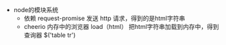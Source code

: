 - node的模块系统
    - 依赖 request-promise 发送 http 请求，得到的是html字符串
    - cheerio 内存中的浏览器 load（html） 把html字符串加载到内存中，得到查询器
      $('table tr') 

